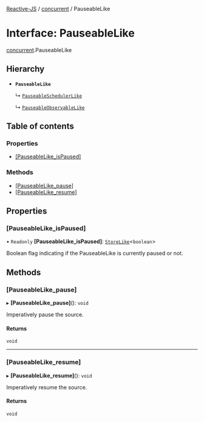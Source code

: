 [Reactive-JS](../README.md) / [concurrent](../modules/concurrent.md) / PauseableLike

# Interface: PauseableLike

[concurrent](../modules/concurrent.md).PauseableLike

## Hierarchy

- **`PauseableLike`**

  ↳ [`PauseableSchedulerLike`](concurrent.PauseableSchedulerLike.md)

  ↳ [`PauseableObservableLike`](concurrent.PauseableObservableLike.md)

## Table of contents

### Properties

- [[PauseableLike\_isPaused]](concurrent.PauseableLike.md#[pauseablelike_ispaused])

### Methods

- [[PauseableLike\_pause]](concurrent.PauseableLike.md#[pauseablelike_pause])
- [[PauseableLike\_resume]](concurrent.PauseableLike.md#[pauseablelike_resume])

## Properties

### [PauseableLike\_isPaused]

• `Readonly` **[PauseableLike\_isPaused]**: [`StoreLike`](events.StoreLike.md)<`boolean`\>

Boolean flag indicating if the PauseableLike is currently paused or not.

## Methods

### [PauseableLike\_pause]

▸ **[PauseableLike_pause]**(): `void`

Imperatively pause the source.

#### Returns

`void`

___

### [PauseableLike\_resume]

▸ **[PauseableLike_resume]**(): `void`

Imperatively resume the source.

#### Returns

`void`
